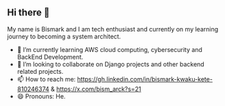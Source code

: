 ## Hi there 👋

My name is Bismark and I am tech enthusiast and currently on my learning journey to becoming a system architect. 

- 🌱 I’m currently learning AWS cloud computing, cybersecurity and BackEnd Development. 
- 👯 I’m looking to collaborate on Django projects and other backend related projects. 
- 📫 How to reach me: https://gh.linkedin.com/in/bismark-kwaku-kete-810246374 & https://x.com/bism_arck?s=21
- 😄 Pronouns: He. 

